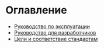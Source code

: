 # Оглавление

- [Руководство по эксплуатации](./usage.md)
- [Руководство для разработчиков](./contributing.md)
- [Цели и соответствие стандартам](./overview.md)
